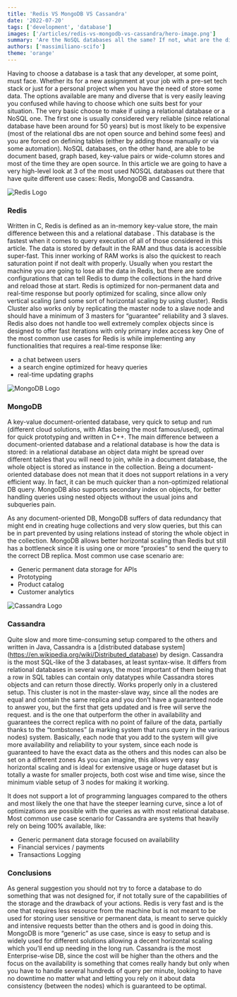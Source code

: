 ```yaml
---
title: 'Redis VS MongoDB VS Cassandra'
date: '2022-07-20'
tags: ['development', 'database']
images: ['/articles/redis-vs-mongodb-vs-cassandra/hero-image.png']
summary: 'Are the NoSQL databases all the same? If not, what are the differences (and why should you care)? A quick comparison chat between Redis, MongoDB and Cassandra'
authors: ['massimiliano-scifo']
theme: 'orange'
---
```


Having to choose a database is a task that any developer, at some point, must face. Whether its for a new assignment at your job with a pre-set tech stack or just for a personal project when you have the need of store some data.  The options available are many and diverse that is very easily leaving you confused while having to choose which one suits best for your situation. 
The very basic choose to make if using a relational database or a NoSQL one. The first one is usually considered very reliable (since relational database have been around for 50 years) but is most likely to be expensive (most of the relational dbs are not open source and behind some fees) and you are forced on defining tables (either by adding those manually or via some automation). NoSQL databases, on the other hand, are able to be document based, graph based, key-value pairs or wide-column stores and most of the time they are open source. In this article we are going to have a very high-level look at 3 of the most used NOSQL databases out there that have quite different use cases: Redis, MongoDB and Cassandra.

![Redis Logo](/articles/redis-vs-mongodb-vs-cassandra/Redis_Logo.png)
### Redis
Written in C, Redis is defined as an in-memory key-value store, the main difference between this and a relational database . This database is the fastest when it comes to query execution of all of those considered in this article. The data is stored by default in the RAM and thus data is accessible super-fast. This inner working of RAM works is also the quickest to reach saturation point if not dealt with properly. Usually when you restart the machine you are going to lose all the data in Redis, but there are some configurations that can tell Redis to dump the collections in the hard drive and reload those at start. 
Redis is optimized for non-permanent data and real-time response but poorly optimized for scaling, since allow only vertical scaling (and some sort of horizontal scaling by using cluster). 
Redis Cluster also works only by replicating the master node to a slave node and should have a minimum of 3 masters for “guarantee” reliability and 3 slaves. 
Redis also does not handle too well extremely complex objects since is designed to offer fast iterations with only primary index access key
One of the most common use cases for Redis is while implementing any functionalities that requires a real-time response like: 
*	a chat between users 
*	a search engine optimized for heavy queries
*	real-time updating graphs

![MongoDB Logo](/articles/redis-vs-mongodb-vs-cassandra/MongoDB_Logo.png)
### MongoDB
A key-value document-oriented database, very quick to setup and run (different cloud solutions, with Atlas being the most famous/used), optimal for quick prototyping and written in C++. The main difference between a document-oriented database and a relational database is how the data is stored: in a relational database an object data might be spread over different tables that you will need to join, while in a document database, the whole object is stored as instance in the collection.
Being a document-oriented database does not mean that it does not support relations in a very efficient way. In fact, it can be much quicker than a non-optimized relational DB query. MongoDB also supports secondary index on objects, for better handling queries using nested objects without the usual joins and subqueries pain. 

As any document-oriented DB, MongoDB suffers of data redundancy that might end in creating huge collections and very slow queries, but this can be in part prevented by using relations instead of storing the whole object in the collection.
MongoDB allows better horizontal scaling than Redis but still has a bottleneck since it is using one or more “proxies” to send the query to the correct DB replica.
Most common use case scenario are:
*	Generic permanent data storage for APIs
*	Prototyping
*	Product catalog
*	Customer analytics

![Cassandra Logo](/articles/redis-vs-mongodb-vs-cassandra/cassandra-logo.png)
### Cassandra
Quite slow and more time-consuming setup compared to the others and written in Java, Cassandra is a [distributed database system] (https://en.wikipedia.org/wiki/Distributed_database) by design. 
Cassandra is the most SQL-like of the 3 databases, at least syntax-wise. It differs from relational databases in several ways, the most important of them being that a row in SQL tables can contain only datatypes while Cassandra stores objects and can return those directly. 
Works properly only in a clustered setup. This cluster is not in the master-slave way, since all the nodes are equal and contain the same replica and you don’t have a guaranteed node to answer you, but the first that gets updated and is free will serve the request. and is the one that outperform the other in availability and guarantees the correct replica with no point of failure of the data, partially thanks to the “tombstones” (a marking system that runs query in the various nodes) system. Basically, each node that you add to the system will give more availability and reliability to your system, since each node is guaranteed to have the exact data as the others and this nodes can also be set on a different zones
As you can imagine, this allows very easy horizontal scaling and is ideal for extensive usage or huge dataset but is totally a waste for smaller projects, both cost wise and time wise, since the minimum viable setup of 3 nodes for making it working.

It does not support a lot of programming languages compared to the others and most likely the one that have the steeper learning curve, since a lot of optimizations are possible with the queries as with most relational database. 
Most common use case scenario for Cassandra are systems that heavily rely on being 100% available, like:
*	Generic permanent data storage focused on availability
*	Financial services / payments
*	Transactions Logging

### Conclusions
As general suggestion you should not try to force a database to do something that was not designed for, if not totally sure of the capabilities of the storage and the drawback of your actions. 
Redis is very fast and is the one that requires less resource from the machine but is not meant to be used for storing user sensitive or permanent data, is meant to serve quickly and intensive requests better than the others and is good in doing this. MongoDB is more “generic” as use case, since is easy to setup and is widely used for different solutions allowing a decent horizontal scaling which you’ll end up needing in the long run. Cassandra is the most Enterprise-wise DB, since the cost will be higher than the others and the focus on the availability is something that comes really handy but only when you have to handle several hundreds of query per minute, looking to have no downtime no matter what and letting you rely on it about data consistency (between the nodes) which is guaranteed to be optimal. 
